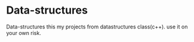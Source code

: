# Data-structures
Data-structures
this my projects from datastructures class(c++).
use it on your own risk.
